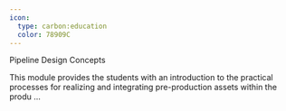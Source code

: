 ```yaml
---
icon:
  type: carbon:education
  color: 78909C
---
```

Pipeline Design Concepts

This module provides the students with an introduction to the practical processes for realizing and integrating pre-production assets within the produ ... 
